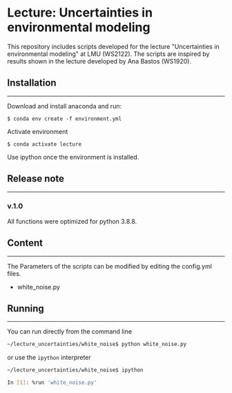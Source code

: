 # Lecture: Uncertainties in environmental modeling
This repository includes scripts developed for the lecture "Uncertainties in environmental modeling" at LMU (WS2122).
The scripts are inspired by results shown in the lecture developed by Ana Bastos (WS1920).

## Installation
-------------
Download and install anaconda and run:

`$ conda env create -f environment.yml`

Activate environment

`$ conda activate lecture`

Use ipython once the environment is installed.

## Release note
-------------
### v.1.0

All functions were optimized for python 3.8.8.

## Content
-------------
The Parameters of the scripts can be modified by editing the config.yml files.

- white_noise.py

## Running
-----------
You can run directly from the command line

```bash
~/lecture_uncertainties/white_noise$ python white_noise.py
```

or use the `ipython` interpreter

```bash
~/lecture_uncertainties/white_noise$ ipython

In [1]: %run 'white_noise.py'
```